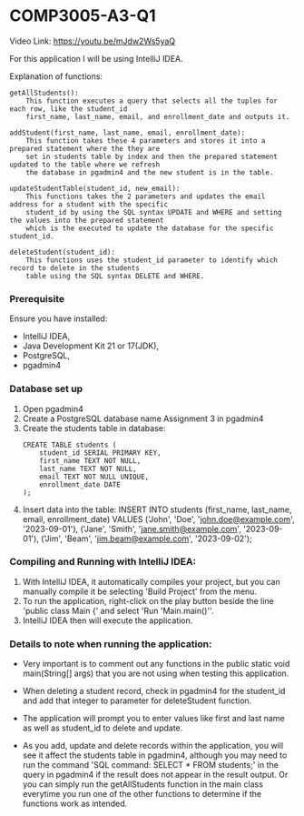 # COMP3005-A3-Q1

Video Link: https://youtu.be/mJdw2Ws5yaQ

For this application I will be using IntelliJ IDEA.

Explanation of functions:

    getAllStudents():
        This function executes a query that selects all the tuples for each row, like the student_id
        first_name, last_name, email, and enrollment_date and outputs it.

    addStudent(first_name, last_name, email, enrollment_date):
        This function takes these 4 parameters and stores it into a prepared statement where the they are
        set in students table by index and then the prepared statement updated to the table where we refresh
        the database in pgadmin4 and the new student is in the table.

    updateStudentTable(student_id, new_email):
        This functions takes the 2 parameters and updates the email address for a student with the specific
        student_id by using the SQL syntax UPDATE and WHERE and setting the values into the prepared statement
        which is the executed to update the database for the specific student_id.

    deleteStudent(student_id):
        This functions uses the student_id parameter to identify which record to delete in the students
        table using the SQL syntax DELETE and WHERE.


### Prerequisite
Ensure you have installed:
* IntelliJ IDEA, 
* Java Development Kit 21 or 17(JDK),
* PostgreSQL, 
* pgadmin4

### Database set up
1. Open pgadmin4
2. Create a PostgreSQL database name Assignment 3 in pgadmin4
3. Create the students table in database:
    ```
    CREATE TABLE students (
        student_id SERIAL PRIMARY KEY,
        first_name TEXT NOT NULL,
        last_name TEXT NOT NULL,
        email TEXT NOT NULL UNIQUE,
        enrollment_date DATE
    );
    ```
4. Insert data into the table:
    INSERT INTO students (first_name, last_name, email, enrollment_date) VALUES
    ('John', 'Doe', 'john.doe@example.com', '2023-09-01'),
    ('Jane', 'Smith', 'jane.smith@example.com', '2023-09-01'),
    ('Jim', 'Beam', 'jim.beam@example.com', '2023-09-02');
    
### Compiling and Running with IntelliJ IDEA:
1. With IntelliJ IDEA, it automatically compiles your project, but you can manually compile it be selecting 'Build Project'
from the menu.
2. To run the application, right-click on the play button beside the line 'public class Main {' and select 'Run 'Main.main()''.
3. IntelliJ IDEA then will execute the application.
    
    


### Details to note when running the application:
* Very important is to comment out any functions in the public static void main(String[] args) that you are not using when testing 
this application. 
* When deleting a student record, check in pgadmin4 for the student_id and add that integer to parameter for deleteStudent function.

* The application will prompt you to enter values like first and last name as well as student_id to delete and update.

* As you add, update and delete records within the application, you will see it affect the students table in pgadmin4, although you may need to
run the command 'SQL command: SELECT * FROM students;' in the query in pgadmin4 if the result does not appear in the result output. Or you can simply run the
getAllStudents function in the main class everytime you run one of the other functions to determine if the functions work as intended.
